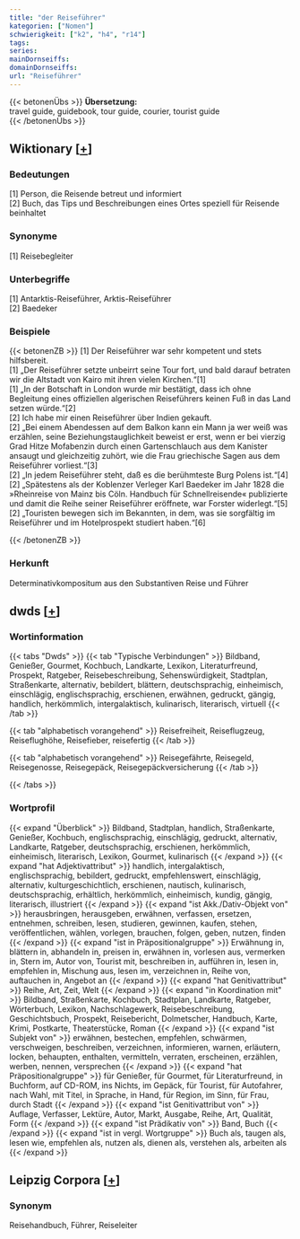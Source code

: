 ```yaml
---
title: "der Reiseführer"
kategorien: ["Nomen"]
schwierigkeit: ["k2", "h4", "r14"]
tags:
series:
mainDornseiffs:
domainDornseiffs:
url: "Reiseführer"
---
```


{{< betonenÜbs >}}
**Übersetzung:**  
travel guide, guidebook, tour guide, courier, tourist guide  
{{< /betonenÜbs >}}

## Wiktionary [[+](https://de.wiktionary.org/wiki/Reiseführer)]

### Bedeutungen
[1] Person, die Reisende betreut und informiert  
[2] Buch, das Tips und Beschreibungen eines Ortes speziell für Reisende beinhaltet  

### Synonyme
[1] Reisebegleiter  

### Unterbegriffe
[1] Antarktis-Reiseführer, Arktis-Reiseführer  
[2] Baedeker  

### Beispiele
{{< betonenZB >}}
[1] Der Reiseführer war sehr kompetent und stets hilfsbereit.  
[1] „Der Reiseführer setzte unbeirrt seine Tour fort, und bald darauf betraten wir die Altstadt von Kairo mit ihren vielen Kirchen.“[1]  
[1] „In der Botschaft in London wurde mir bestätigt, dass ich ohne Begleitung eines offiziellen algerischen Reiseführers keinen Fuß in das Land setzen würde.“[2]  
[2] Ich habe mir einen Reiseführer über Indien gekauft.  
[2] „Bei einem Abendessen auf dem Balkon kann ein Mann ja wer weiß was erzählen, seine Beziehungstauglichkeit beweist er erst, wenn er bei vierzig Grad Hitze Mofabenzin durch einen Gartenschlauch aus dem Kanister ansaugt und gleichzeitig zuhört, wie die Frau griechische Sagen aus dem Reiseführer vorliest.“[3]  
[2] „In jedem Reiseführer steht, daß es die berühmteste Burg Polens ist.“[4]  
[2] „Spätestens als der Koblenzer Verleger Karl Baedeker im Jahr 1828 die »Rheinreise von Mainz bis Cöln. Handbuch für Schnellreisende« publizierte und damit die Reihe seiner Reiseführer eröffnete, war Forster widerlegt.“[5]  
[2] „Touristen bewegen sich im Bekannten, in dem, was sie sorgfältig im Reiseführer und im Hotelprospekt studiert haben.“[6]  

{{< /betonenZB >}}
### Herkunft
Determinativkompositum aus den Substantiven Reise und Führer  



## dwds [[+](https://www.dwds.de/wb/Reiseführer)]

### Wortinformation
{{< tabs "Dwds" >}}
{{< tab "Typische Verbindungen" >}}
Bildband, Genießer, Gourmet, Kochbuch, Landkarte, Lexikon, Literaturfreund, Prospekt, Ratgeber, Reisebeschreibung, Sehenswürdigkeit, Stadtplan, Straßenkarte, alternativ, bebildert, blättern, deutschsprachig, einheimisch, einschlägig, englischsprachig, erschienen, erwähnen, gedruckt, gängig, handlich, herkömmlich, intergalaktisch, kulinarisch, literarisch, virtuell
{{< /tab >}}

{{< tab "alphabetisch vorangehend" >}}
Reisefreiheit, Reiseflugzeug, Reiseflughöhe, Reisefieber, reisefertig
{{< /tab >}}

{{< tab "alphabetisch vorangehend" >}}
Reisegefährte, Reisegeld, Reisegenosse, Reisegepäck, Reisegepäckversicherung
{{< /tab >}}

{{< /tabs >}}

### Wortprofil
{{< expand "Überblick" >}} Bildband, Stadtplan, handlich, Straßenkarte, Genießer, Kochbuch, englischsprachig, einschlägig, gedruckt, alternativ, Landkarte, Ratgeber, deutschsprachig, erschienen, herkömmlich, einheimisch, literarisch, Lexikon, Gourmet, kulinarisch {{< /expand >}}
{{< expand "hat Adjektivattribut" >}} handlich, intergalaktisch, englischsprachig, bebildert, gedruckt, empfehlenswert, einschlägig, alternativ, kulturgeschichtlich, erschienen, nautisch, kulinarisch, deutschsprachig, erhältlich, herkömmlich, einheimisch, kundig, gängig, literarisch, illustriert {{< /expand >}}
{{< expand "ist Akk./Dativ-Objekt von" >}} herausbringen, herausgeben, erwähnen, verfassen, ersetzen, entnehmen, schreiben, lesen, studieren, gewinnen, kaufen, stehen, veröffentlichen, wählen, vorlegen, brauchen, folgen, geben, nutzen, finden {{< /expand >}}
{{< expand "ist in Präpositionalgruppe" >}} Erwähnung in, blättern in, abhandeln in, preisen in, erwähnen in, vorlesen aus, vermerken in, Stern im, Autor von, Tourist mit, beschreiben in, aufführen in, lesen in, empfehlen in, Mischung aus, lesen im, verzeichnen in, Reihe von, auftauchen in, Angebot an {{< /expand >}}
{{< expand "hat Genitivattribut" >}} Reihe, Art, Zeit, Welt {{< /expand >}}
{{< expand "in Koordination mit" >}} Bildband, Straßenkarte, Kochbuch, Stadtplan, Landkarte, Ratgeber, Wörterbuch, Lexikon, Nachschlagewerk, Reisebeschreibung, Geschichtsbuch, Prospekt, Reisebericht, Dolmetscher, Handbuch, Karte, Krimi, Postkarte, Theaterstücke, Roman {{< /expand >}}
{{< expand "ist Subjekt von" >}} erwähnen, bestechen, empfehlen, schwärmen, verschweigen, beschreiben, verzeichnen, informieren, warnen, erläutern, locken, behaupten, enthalten, vermitteln, verraten, erscheinen, erzählen, werben, nennen, versprechen {{< /expand >}}
{{< expand "hat Präpositionalgruppe" >}} für Genießer, für Gourmet, für Literaturfreund, in Buchform, auf CD-ROM, ins Nichts, im Gepäck, für Tourist, für Autofahrer, nach Wahl, mit Titel, in Sprache, in Hand, für Region, im Sinn, für Frau, durch Stadt {{< /expand >}}
{{< expand "ist Genitivattribut von" >}} Auflage, Verfasser, Lektüre, Autor, Markt, Ausgabe, Reihe, Art, Qualität, Form {{< /expand >}}
{{< expand "ist Prädikativ von" >}} Band, Buch {{< /expand >}}
{{< expand "ist in vergl. Wortgruppe" >}} Buch als, taugen als, lesen wie, empfehlen als, nutzen als, dienen als, verstehen als, arbeiten als {{< /expand >}}

## Leipzig Corpora [[+](https://corpora.uni-leipzig.de/en/res?word=Reiseführer&corpusId=deu_newscrawl-public_2018)]


### Synonym
Reisehandbuch, Führer, Reiseleiter

